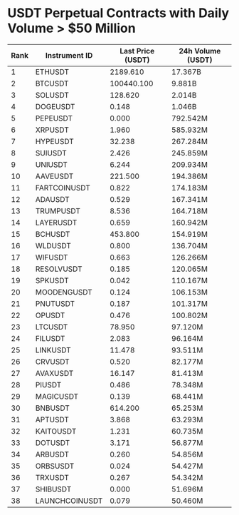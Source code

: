 # USDT Perpetual Contracts with Daily Volume > $50 Million

| Rank | Instrument ID | Last Price (USDT) | 24h Volume (USDT) |
|------|---------------|-------------------|-------------------|
| 1 | ETHUSDT | 2189.610 | 17.367B |
| 2 | BTCUSDT | 100440.100 | 9.881B |
| 3 | SOLUSDT | 128.620 | 2.014B |
| 4 | DOGEUSDT | 0.148 | 1.046B |
| 5 | PEPEUSDT | 0.000 | 792.542M |
| 6 | XRPUSDT | 1.960 | 585.932M |
| 7 | HYPEUSDT | 32.238 | 267.284M |
| 8 | SUIUSDT | 2.426 | 245.859M |
| 9 | UNIUSDT | 6.244 | 209.934M |
| 10 | AAVEUSDT | 221.500 | 194.386M |
| 11 | FARTCOINUSDT | 0.822 | 174.183M |
| 12 | ADAUSDT | 0.529 | 167.341M |
| 13 | TRUMPUSDT | 8.536 | 164.718M |
| 14 | LAYERUSDT | 0.659 | 160.942M |
| 15 | BCHUSDT | 453.800 | 154.919M |
| 16 | WLDUSDT | 0.800 | 136.704M |
| 17 | WIFUSDT | 0.663 | 126.266M |
| 18 | RESOLVUSDT | 0.185 | 120.065M |
| 19 | SPKUSDT | 0.042 | 110.167M |
| 20 | MOODENGUSDT | 0.124 | 106.153M |
| 21 | PNUTUSDT | 0.187 | 101.317M |
| 22 | OPUSDT | 0.476 | 100.802M |
| 23 | LTCUSDT | 78.950 | 97.120M |
| 24 | FILUSDT | 2.083 | 96.164M |
| 25 | LINKUSDT | 11.478 | 93.511M |
| 26 | CRVUSDT | 0.520 | 82.177M |
| 27 | AVAXUSDT | 16.147 | 81.413M |
| 28 | PIUSDT | 0.486 | 78.348M |
| 29 | MAGICUSDT | 0.139 | 68.441M |
| 30 | BNBUSDT | 614.200 | 65.253M |
| 31 | APTUSDT | 3.868 | 63.293M |
| 32 | KAITOUSDT | 1.231 | 60.735M |
| 33 | DOTUSDT | 3.171 | 56.877M |
| 34 | ARBUSDT | 0.260 | 54.856M |
| 35 | ORBSUSDT | 0.024 | 54.427M |
| 36 | TRXUSDT | 0.267 | 54.342M |
| 37 | SHIBUSDT | 0.000 | 51.696M |
| 38 | LAUNCHCOINUSDT | 0.079 | 50.460M |
